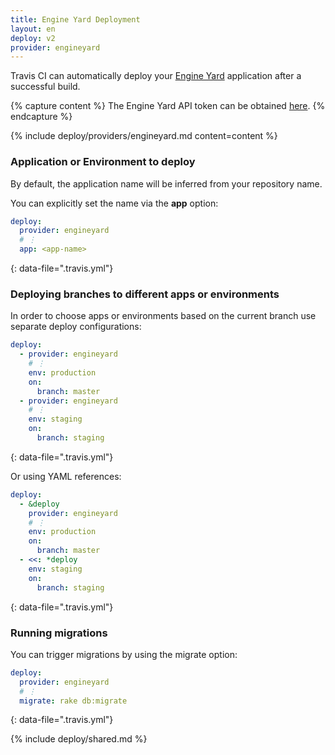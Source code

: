 ```yaml
---
title: Engine Yard Deployment
layout: en
deploy: v2
provider: engineyard
---
```


Travis CI can automatically deploy your [Engine Yard](https://www.engineyard.com/) application after a successful build.

{% capture content %}
  The Engine Yard API token can be obtained [here](https://cloud.engineyard.com/cli).
{% endcapture %}

{% include deploy/providers/engineyard.md content=content %}

### Application or Environment to deploy

By default, the application name will be inferred from your repository name.

You can explicitly set the name via the **app** option:

```yaml
deploy:
  provider: engineyard
  # ⋮
  app: <app-name>
```
{: data-file=".travis.yml"}

### Deploying branches to different apps or environments

In order to choose apps or environments based on the current branch use
separate deploy configurations:

```yaml
deploy:
  - provider: engineyard
    # ⋮
    env: production
    on:
      branch: master
  - provider: engineyard
    # ⋮
    env: staging
    on:
      branch: staging
```
{: data-file=".travis.yml"}

Or using YAML references:

```yaml
deploy:
  - &deploy
    provider: engineyard
    # ⋮
    env: production
    on:
      branch: master
  - <<: *deploy
    env: staging
    on:
      branch: staging
```
{: data-file=".travis.yml"}

### Running migrations

You can trigger migrations by using the migrate option:

```yaml
deploy:
  provider: engineyard
  # ⋮
  migrate: rake db:migrate
```
{: data-file=".travis.yml"}

{% include deploy/shared.md %}
